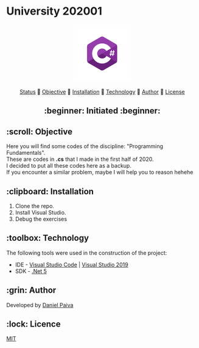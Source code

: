 <h1>University 202001</h1>

<p align="center">
    <img src="./logo/Csharp.png" width="150">
</p>

<p align="center">
 <a href="#status">Status</a> 🔹
 <a href="#objetivo">Objective</a> 🔹
 <a href="#instalacao">Installation</a> 🔹
 <a href="#tecnologias">Technology</a> 🔹 
 <a href="#autor">Author</a> 🔹
 <a href="#licenca">License</a>
</p>

<h2 align="center" id=status> 
	:beginner: Initiated :beginner:
</h2>

<h2 id=objetivo>:scroll: Objective</h2>
<p>Here you will find some codes of the discipline: "Programming Fundamentals".<br>
These are codes in <strong>.cs</strong> that I made in the first half of 2020. <br>
I decided to put all these codes here as a backup. <br>
If you encounter a similar problem, maybe I will help you to reason hehehe</p>

<h2 id=instalacao>:clipboard: Installation</h2>

1. Clone the repo.
2. Install Visual Studio.
3. Debug the exercises

<h2 id=tecnologias>:toolbox: Technology</h2>

The following tools were used in the construction of the project:

- IDE - <a href="https://code.visualstudio.com/download">Visual Studio Code</a> | <a href="https://visualstudio.microsoft.com/pt-br/downloads/">Visual Studio 2019</a>
- SDK - <a href="https://dotnet.microsoft.com/download/dotnet/5.0">.Net 5</a>

<h2 id=autor>:grin: Author</h2>

Developed by <a href="https://www.linkedin.com/in/danhpaiva/" target="_blank">Daniel Paiva</a>

<h2 id=licenca>:lock: Licence</h2>
<a href="https://github.com/danhpaiva/university-202001/blob/main/LICENSE" target="_blank">MIT</a>